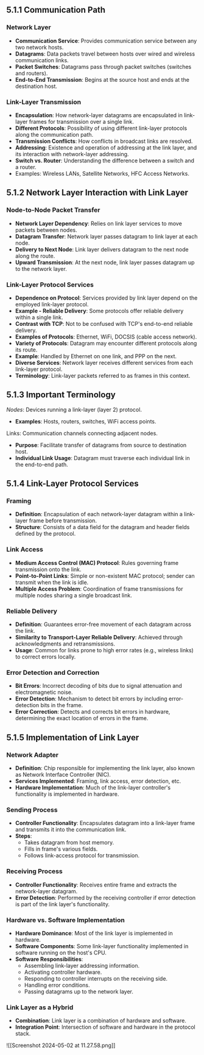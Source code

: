 ## 5.1.1 Communication Path
### Network Layer
- **Communication Service**: Provides communication service between any two network hosts.
- **Datagrams**: Data packets travel between hosts over wired and wireless communication links.
- **Packet Switches**: Datagrams pass through packet switches (switches and routers).
- **End-to-End Transmission**: Begins at the source host and ends at the destination host.
### Link-Layer Transmission
- **Encapsulation**: How network-layer datagrams are encapsulated in link-layer frames for transmission over a single link.
- **Different Protocols**: Possibility of using different link-layer protocols along the communication path.
- **Transmission Conflicts**: How conflicts in broadcast links are resolved.
- **Addressing**: Existence and operation of addressing at the link layer, and its interaction with network-layer addressing.
- **Switch vs. Router**: Understanding the difference between a switch and a router.
- Examples: Wireless LANs, Satellite Networks, HFC Access Networks.
## 5.1.2 Network Layer Interaction with Link Layer
### Node-to-Node Packet Transfer
- **Network Layer Dependency**: Relies on link layer services to move packets between nodes.
- **Datagram Transfer**: Network layer passes datagram to link layer at each node.
- **Delivery to Next Node**: Link layer delivers datagram to the next node along the route.
- **Upward Transmission**: At the next node, link layer passes datagram up to the network layer.
### Link-Layer Protocol Services
- **Dependence on Protocol**: Services provided by link layer depend on the employed link-layer protocol.
- **Example - Reliable Delivery**: Some protocols offer reliable delivery within a single link.
- **Contrast with TCP**: Not to be confused with TCP's end-to-end reliable delivery.
- **Examples of Protocols**: Ethernet, WiFi, DOCSIS (cable access network).
- **Variety of Protocols**: Datagram may encounter different protocols along its route.
- **Example**: Handled by Ethernet on one link, and PPP on the next.
- **Diverse Services**: Network layer receives different services from each link-layer protocol.
- **Terminology**: Link-layer packets referred to as frames in this context.

## 5.1.3 Important Terminology
*Nodes*: Devices running a link-layer (layer 2) protocol.
- **Examples**: Hosts, routers, switches, WiFi access points.

Links: Communication channels connecting adjacent nodes.
- **Purpose**: Facilitate transfer of datagrams from source to destination host.
- **Individual Link Usage**: Datagram must traverse each individual link in the end-to-end path.

## 5.1.4 Link-Layer Protocol Services
### Framing
- **Definition**: Encapsulation of each network-layer datagram within a link-layer frame before transmission.
- **Structure**: Consists of a data field for the datagram and header fields defined by the protocol.
### Link Access
- **Medium Access Control (MAC) Protocol**: Rules governing frame transmission onto the link.
- **Point-to-Point Links**: Simple or non-existent MAC protocol; sender can transmit when the link is idle.
- **Multiple Access Problem**: Coordination of frame transmissions for multiple nodes sharing a single broadcast link.
### Reliable Delivery
- **Definition**: Guarantees error-free movement of each datagram across the link.
- **Similarity to Transport-Layer Reliable Delivery**: Achieved through acknowledgments and retransmissions.
- **Usage**: Common for links prone to high error rates (e.g., wireless links) to correct errors locally.
### Error Detection and Correction
- **Bit Errors**: Incorrect decoding of bits due to signal attenuation and electromagnetic noise.
- **Error Detection**: Mechanism to detect bit errors by including error-detection bits in the frame.
- **Error Correction**: Detects and corrects bit errors in hardware, determining the exact location of errors in the frame.

## 5.1.5 Implementation of Link Layer
### Network Adapter
- **Definition**: Chip responsible for implementing the link layer, also known as Network Interface Controller (NIC).
- **Services Implemented**: Framing, link access, error detection, etc.
- **Hardware Implementation**: Much of the link-layer controller's functionality is implemented in hardware.
### Sending Process
- **Controller Functionality**: Encapsulates datagram into a link-layer frame and transmits it into the communication link.
- **Steps**:
  - Takes datagram from host memory.
  - Fills in frame's various fields.
  - Follows link-access protocol for transmission.
### Receiving Process
- **Controller Functionality**: Receives entire frame and extracts the network-layer datagram.
- **Error Detection**: Performed by the receiving controller if error detection is part of the link layer's functionality.
### Hardware vs. Software Implementation
- **Hardware Dominance**: Most of the link layer is implemented in hardware.
- **Software Components**: Some link-layer functionality implemented in software running on the host's CPU.
- **Software Responsibilities**:
  - Assembling link-layer addressing information.
  - Activating controller hardware.
  - Responding to controller interrupts on the receiving side.
  - Handling error conditions.
  - Passing datagrams up to the network layer.
### Link Layer as a Hybrid
- **Combination**: Link layer is a combination of hardware and software.
- **Integration Point**: Intersection of software and hardware in the protocol stack.

![[Screenshot 2024-05-02 at 11.27.58.png]]
